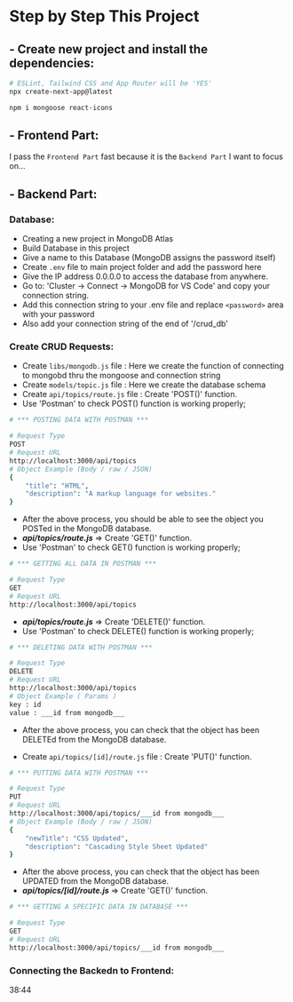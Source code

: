 # Step by Step This Project

## **- Create new project and install the dependencies:**

```bash
# ESLint, Tailwind CSS and App Router will be 'YES'
npx create-next-app@latest

npm i mongoose react-icons
```

## **- Frontend Part:**

I pass the `Frontend Part` fast because it is the `Backend Part` I want to focus on...

## **- Backend Part:**

### Database:

- Creating a new project in MongoDB Atlas
- Build Database in this project
- Give a name to this Database (MongoDB assigns the password itself)
- Create `.env` file to main project folder and add the password here
- Give the IP address 0.0.0.0 to access the database from anywhere.
- Go to: 'Cluster -> Connect -> MongoDB for VS Code' and copy your connection string.
- Add this connection string to your .env file and replace `<password>` area with your password
- Also add your connection string of the end of '/crud_db'

### Create CRUD Requests:

- Create `libs/mongodb.js` file : Here we create the function of connecting to mongobd thru the mongoose and connection string
- Create `models/topic.js` file : Here we create the database schema
- Create `api/topics/route.js` file : Create 'POST()' function.
- Use 'Postman' to check POST() function is working properly;

```bash
# *** POSTING DATA WITH POSTMAN ***

# Request Type
POST
# Request URL
http://localhost:3000/api/topics
# Object Example (Body / raw / JSON)
{
    "title": "HTML",
    "description": "A markup language for websites."
}
```

- After the above process, you should be able to see the object you POSTed in the MongoDB database.
- **_api/topics/route.js_** => Create 'GET()' function.
- Use 'Postman' to check GET() function is working properly;

```bash
# *** GETTING ALL DATA IN POSTMAN ***

# Request Type
GET
# Request URL
http://localhost:3000/api/topics

```

- **_api/topics/route.js_** => Create 'DELETE()' function.
- Use 'Postman' to check DELETE() function is working properly;

```bash
# *** DELETING DATA WITH POSTMAN ***

# Request Type
DELETE
# Request URL
http://localhost:3000/api/topics
# Object Example ( Params )
key : id
value : ___id from mongodb___
```

- After the above process, you can check that the object has been DELETEd from the MongoDB database.

- Create `api/topics/[id]/route.js` file : Create 'PUT()' function.

```bash
# *** PUTTING DATA WITH POSTMAN ***

# Request Type
PUT
# Request URL
http://localhost:3000/api/topics/___id from mongodb___
# Object Example (Body / raw / JSON)
{
    "newTitle": "CSS Updated",
    "description": "Cascading Style Sheet Updated"
}
```

- After the above process, you can check that the object has been UPDATED from the MongoDB database.
- **_api/topics/[id]/route.js_** => Create 'GET()' function.

```bash
# *** GETTING A SPECIFIC DATA IN DATABASE ***

# Request Type
GET
# Request URL
http://localhost:3000/api/topics/___id from mongodb___

```

### Connecting the Backedn to Frontend:

38:44
